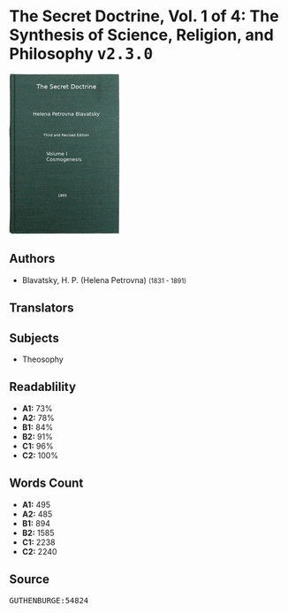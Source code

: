 # The Secret Doctrine, Vol. 1 of 4: The Synthesis of Science, Religion, and Philosophy <kbd>v2.3.0</kbd>

![](./cover.medium.jpg "")

## Authors


 - Blavatsky, H. P. (Helena Petrovna) <small>(1831 - 1891)</small>

## Translators



## Subjects


 - Theosophy

## Readablility


 - **A1:** 73%
 - **A2:** 78%
 - **B1:** 84%
 - **B2:** 91%
 - **C1:** 96%
 - **C2:** 100%

## Words Count


 - **A1:** 495
 - **A2:** 485
 - **B1:** 894
 - **B2:** 1585
 - **C1:** 2238
 - **C2:** 2240

## Source


<kbd>GUTHENBURGE:54824</kbd>
